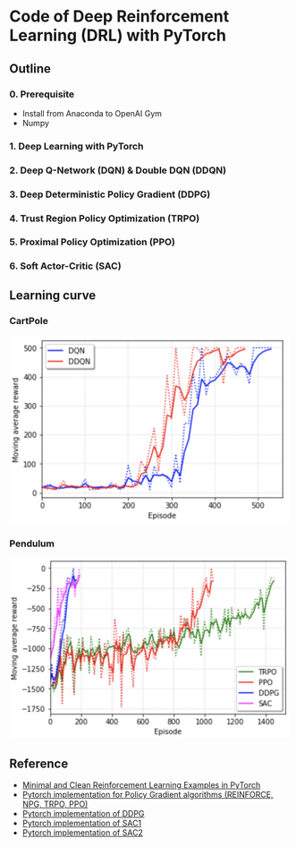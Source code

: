 # Code of Deep Reinforcement Learning (DRL) with PyTorch

## Outline

### 0. Prerequisite

- Install from Anaconda to OpenAI Gym
- Numpy

### 1. Deep Learning with PyTorch

### 2. Deep Q-Network (DQN) & Double DQN (DDQN)

### 3. Deep Deterministic Policy Gradient (DDPG)

### 4. Trust Region Policy Optimization (TRPO)

### 5. Proximal Policy Optimization (PPO)

### 6. Soft Actor-Critic (SAC)

## Learning curve

### CartPole

<img src="img/cartpole.png" width="500"/>

### Pendulum

<img src="img/pendulum_1.png" width="500"/>

## Reference

- [Minimal and Clean Reinforcement Learning Examples in PyTorch](https://github.com/reinforcement-learning-kr/reinforcement-learning-pytorch)
- [Pytorch implementation for Policy Gradient algorithms (REINFORCE, NPG, TRPO, PPO)](https://github.com/reinforcement-learning-kr/pg_travel)
- [Pytorch implementation of DDPG](https://github.com/jcwleo/Reinforcement_Learning/blob/master/pendulum/pendulum_ddpg.py)
- [Pytorch implementation of SAC1](https://github.com/vitchyr/rlkit/tree/master/rlkit/torch/sac)
- [Pytorch implementation of SAC2](https://github.com/pranz24/pytorch-soft-actor-critic)
